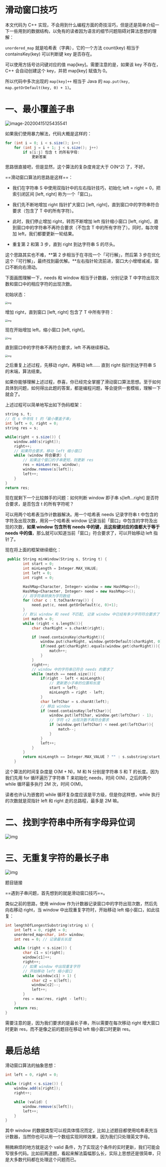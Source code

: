 # 滑动窗口技巧

本文代码为 C++ 实现，不会用到什么编程方面的奇技淫巧，但是还是简单介绍一下一些用到的数据结构，以免有的读者因为语言的细节问题阻碍对算法思想的理解：

`unordered_map` 就是哈希表（字典），它的一个方法 count(key) 相当于 containsKey(key) 可以判断键 key 是否存在。

可以使用方括号访问键对应的值 map[key]。需要注意的是，如果该 key 不存在，C++ 会自动创建这个 key，并把 map[key] 赋值为 0。

所以代码中多次出现的 `map[key]++` 相当于 Java 的 `map.put(key, map.getOrDefault(key, 0) + 1)`。

# **一、最小覆盖子串**

![image-20200415125435541](%E6%BB%91%E5%8A%A8%E7%AA%97%E5%8F%A3%E6%8A%80%E5%B7%A7.resource/image-20200415125435541.png)

如果我们使用暴力解法，代码大概是这样的：

```java
for (int i = 0; i < s.size(); i++)
    for (int j = i + 1; j < s.size(); j++)
        if s[i:j] 包含 t 的所有字母:
            更新答案
```

思路很直接吧，但是显然，这个算法的复杂度肯定大于 O(N^2) 了，不好。

==滑动窗口算法的思路是这样==：

- 我们在字符串 S 中使用双指针中的左右指针技巧，初始化 left = right = 0，把索引闭区间 [left, right] 称为一个「窗口」。

- 我们先不断地增加 right 指针扩大窗口 [left, right]，直到窗口中的字符串符合要求（包含了 T 中的所有字符）。

- 此时，我们停止增加 right，转而不断增加 left 指针缩小窗口 [left, right]，直到窗口中的字符串不再符合要求（不包含 T 中的所有字符了）。同时，每次增加 left，我们都要更新一轮结果。

- 重复第 2 和第 3 步，直到 right 到达字符串 S 的尽头。

这个思路其实也不难，**第 2 步相当于在寻找一个「可行解」，然后第 3 步在优化这个「可行解」，最终找到最优解。**左右指针轮流前进，窗口大小增增减减，窗口不断向右滑动。

下面画图理解一下，needs 和 window 相当于计数器，分别记录 T 中字符出现次数和窗口中的相应字符的出现次数。

初始状态：

<img src="%E6%BB%91%E5%8A%A8%E7%AA%97%E5%8F%A3%E6%8A%80%E5%B7%A7.resource/assets_-LrtQOWSnDdXhp3kYN4k_-LrtQYLCSR8P7gMTIQMt_-LrtQZn-yau-65-1Wxcd_0.png" alt="img" style="zoom:50%;" />

增加 right，直到窗口 [left, right] 包含了 T 中所有字符：

<img src="%E6%BB%91%E5%8A%A8%E7%AA%97%E5%8F%A3%E6%8A%80%E5%B7%A7.resource/assets_-LrtQOWSnDdXhp3kYN4k_-LrtQYLCSR8P7gMTIQMt_-LrtQZn1Q0FTx1gDH6Sp_1.png" alt="img" style="zoom:50%;" />

现在开始增加 left，缩小窗口 [left, right]。

<img src="%E6%BB%91%E5%8A%A8%E7%AA%97%E5%8F%A3%E6%8A%80%E5%B7%A7.resource/assets_-LrtQOWSnDdXhp3kYN4k_-LrtQYLCSR8P7gMTIQMt_-LrtQZn3cbTtnSB8V-OE_2.png" alt="img" style="zoom:50%;" />

直到窗口中的字符串不再符合要求，left 不再继续移动。

<img src="%E6%BB%91%E5%8A%A8%E7%AA%97%E5%8F%A3%E6%8A%80%E5%B7%A7.resource/assets_-LrtQOWSnDdXhp3kYN4k_-LrtQYLCSR8P7gMTIQMt_-LrtQZn55nVwKy11N4Zi_3-1582811126418.png" alt="img" style="zoom:50%;" />

之后重复上述过程，先移动 right，再移动 left…… 直到 right 指针到达字符串 S 的末端，算法结束。

如果你能够理解上述过程，恭喜，你已经完全掌握了滑动窗口算法思想。至于如何具体到问题，如何得出此题的答案，都是编程问题，等会提供一套模板，理解一下就会了。

上述过程可以简单地写出如下伪码框架：

```java
string s, t;
// 在 s 中寻找 t 的「最小覆盖子串」
int left = 0, right = 0;
string res = s;

while(right < s.size()) {
    window.add(s[right]);
    right++;
    // 如果符合要求，移动 left 缩小窗口
    while (window 符合要求) {
        // 如果这个窗口的子串更短，则更新 res
        res = minLen(res, window);
        window.remove(s[left]);
        left++;
    }
}
return res;
```

现在就剩下一个比较棘手的问题：如何判断 window 即子串 s[left...right] 是否符合要求，是否包含 t 的所有字符呢？

可以用两个哈希表当作计数器解决。用一个哈希表 needs 记录字符串 t 中包含的字符及出现次数，用另一个哈希表 window 记录当前「窗口」中包含的字符及出现的次数，**如果 window 包含所有 needs 中的键，且这些键对应的值都大于等于 needs 中的值**，那么就可以知道当前「窗口」符合要求了，可以开始移动 left 指针了。

现在将上面的框架继续细化：

```c++
 public String minWindow(String s, String t) {
        int start = 0;
        int minLength = Integer.MAX_VALUE;
        int left = 0;
        int right = 0;

        HashMap<Character, Integer> window = new HashMap<>();
        HashMap<Character, Integer> need = new HashMap<>();
        // 将字符串转换为字符数组
        for (char c : t.toCharArray()) {
            need.put(c, need.getOrDefault(c, 0)+1);
        }
        // 默认 window 和 need 不匹配, 记录 window 中已经有多少字符符合要求了
        int match = 0;
        while (right < s.length()){
            char charRight = s.charAt(right);

            if (need.containsKey(charRight)){
                window.put(charRight, window.getOrDefault(charRight, 0) + 1);
                if(need.get(charRight).equals(window.get(charRight))){
                    match++;
                }
            }
            right++;
            // window 中的字符串已符合 needs 的要求了
            while (match == need.size()){
                if(right - left < minLength){
                    // 更新更小子串的位置和长度
                    start = left;
                    minLength = right - left;
                }
                char leftChar = s.charAt(left);
                // 移出 window
                if (need.containsKey(leftChar)){
                    window.put(leftChar, window.get(leftChar) - 1);
                    // 字符 c2 出现次数不再符合要求
                    if (window.get(leftChar) < need.get(leftChar)){
                        match--;
                    }
                }
                left++;
            }
        }
        return minLength == Integer.MAX_VALUE ? "" : s.substring(start, start + minLength);
    }
```

这个算法的时间复杂度是 O(M + N)，M 和 N 分别是字符串 S 和 T 的长度。因为我们先用 for 循环遍历了字符串 T 来初始化 needs，时间 O(N)，之后的两个 while 循环最多执行 2M 次，时间 O(M)。

读者也许认为嵌套的 while 循环复杂度应该是平方级，但是你这样想，while 执行的次数就是双指针 left 和 right 走的总路程，最多是 2M 嘛。

# **二、找到字符串中所有字母异位词**

![img](https://blobscdn.gitbook.com/v0/b/gitbook-28427.appspot.com/o/assets%2F-LrtQOWSnDdXhp3kYN4k%2F-LrtQYLCSR8P7gMTIQMt%2F-LrtQZn7r8mTMvqku2oe%2Ftitle2.png?generation=1571847820401572&alt=media)





# **三、无重复字符的最长子串**

![img](https://blobscdn.gitbook.com/v0/b/gitbook-28427.appspot.com/o/assets%2F-LrtQOWSnDdXhp3kYN4k%2F-LrtQYLCSR8P7gMTIQMt%2F-LrtQZn9lyaEv7RPeJFN%2Ftitle3.png?generation=1571847820365353&alt=media)

题目链接

==遇到子串问题，首先想到的就是滑动窗口技巧==。

类似之前的思路，使用 window 作为计数器记录窗口中的字符出现次数，然后先向右移动 right，当 window 中出现重复字符时，开始移动 left 缩小窗口，如此往复：

```c++
int lengthOfLongestSubstring(string s) {
    int left = 0, right = 0;
    unordered_map<char, int> window;
    int res = 0; // 记录最长长度

    while (right < s.size()) {
        char c1 = s[right];
        window[c1]++;
        right++;
        // 如果 window 中出现重复字符
        // 开始移动 left 缩小窗口
        while (window[c1] > 1) {
            char c2 = s[left];
            window[c2]--;
            left++;
        }
        res = max(res, right - left);
    }
    return res;
}
```

需要注意的是，因为我们要求的是最长子串，所以需要在每次移动 right 增大窗口时更新 res，而不是像之前的题目在移动 left 缩小窗口时更新 res。

# **最后总结**

滑动窗口算法的抽象思想：

```java
int left = 0, right = 0;

while (right < s.size()) {
    window.add(s[right]);
    right++;

    while (valid) {
        window.remove(s[left]);
        left++;
    }
}
```

其中 window 的数据类型可以视具体情况而定，比如上述题目都使用哈希表充当计数器，当然你也可以用一个数组实现同样效果，因为我们只处理英文字母。

稍微麻烦的地方就是这个 valid 条件，为了实现这个条件的实时更新，我们可能会写很多代码。比如前两道题，看起来解法篇幅那么长，实际上思想还是很简单，只是大多数代码都在处理这个问题而已。